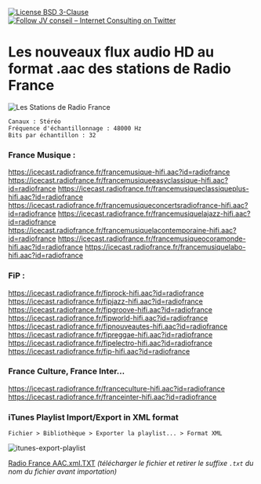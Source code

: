 [![License BSD 3-Clause](https://img.shields.io/badge/License-BSD%203--Clause-blue.svg)](LICENSE)
[![Follow JV conseil – Internet Consulting on Twitter](https://img.shields.io/twitter/follow/JVconseil.svg?style=social&logo=twitter)](https://twitter.com/JVconseil)

# Les nouveaux flux audio HD au format .aac des stations de Radio France

![Les Stations de Radio France](https://cdn.radiofrance.fr/s3/cruiser-production/2016/12/0b21680a-3c67-4f2d-9e20-be16e67c3e91/600x337_7radios-1.jpg "Les Stations de Radio France")


```
Canaux : Stéréo
Fréquence d'échantillonnage : 48000 Hz
Bits par échantillon : 32
```

### France Musique :

https://icecast.radiofrance.fr/francemusique-hifi.aac?id=radiofrance
https://icecast.radiofrance.fr/francemusiqueeasyclassique-hifi.aac?id=radiofrance
https://icecast.radiofrance.fr/francemusiqueclassiqueplus-hifi.aac?id=radiofrance
https://icecast.radiofrance.fr/francemusiqueconcertsradiofrance-hifi.aac?id=radiofrance
https://icecast.radiofrance.fr/francemusiquelajazz-hifi.aac?id=radiofrance
https://icecast.radiofrance.fr/francemusiquelacontemporaine-hifi.aac?id=radiofrance
https://icecast.radiofrance.fr/francemusiqueocoramonde-hifi.aac?id=radiofrance
https://icecast.radiofrance.fr/francemusiquelabo-hifi.aac?id=radiofrance


### FiP :

https://icecast.radiofrance.fr/fiprock-hifi.aac?id=radiofrance
https://icecast.radiofrance.fr/fipjazz-hifi.aac?id=radiofrance
https://icecast.radiofrance.fr/fipgroove-hifi.aac?id=radiofrance
https://icecast.radiofrance.fr/fipworld-hifi.aac?id=radiofrance
https://icecast.radiofrance.fr/fipnouveautes-hifi.aac?id=radiofrance
https://icecast.radiofrance.fr/fipreggae-hifi.aac?id=radiofrance
https://icecast.radiofrance.fr/fipelectro-hifi.aac?id=radiofrance
https://icecast.radiofrance.fr/fip-hifi.aac?id=radiofrance


### France Culture, France Inter...

https://icecast.radiofrance.fr/franceculture-hifi.aac?id=radiofrance
https://icecast.radiofrance.fr/franceinter-hifi.aac?id=radiofrance

### iTunes Playlist Import/Export in XML format

`Fichier > Bibliothèque > Exporter la playlist... > Format XML`

![itunes-export-playlist](https://user-images.githubusercontent.com/8126807/67147939-06886c00-f29a-11e9-85a9-1b902c30ef73.jpg)

[Radio France AAC.xml.TXT](https://github.com/JV-conseil-Internet-Consulting/Radio-France-Flux-HD-AAC/files/3746875/Radio.France.AAC.xml.TXT) *(télécharger le fichier et retirer le suffixe `.txt` du nom du fichier avant importation)*

